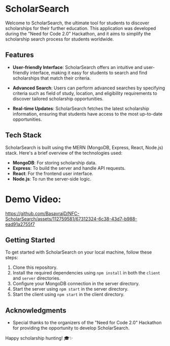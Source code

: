 # ScholarSearch


Welcome to ScholarSearch, the ultimate tool for students to discover scholarships for their further education. This application was developed during the "Need for Code 2.0" Hackathon, and it aims to simplify the scholarship search process for students worldwide.

## Features

- **User-friendly Interface**: ScholarSearch offers an intuitive and user-friendly interface, making it easy for students to search and find scholarships that match their criteria.

- **Advanced Search**: Users can perform advanced searches by specifying criteria such as field of study, location, and eligibility requirements to discover tailored scholarship opportunities.

- **Real-time Updates**: ScholarSearch fetches the latest scholarship information, ensuring that students have access to the most up-to-date opportunities.


## Tech Stack

ScholarSearch is built using the MERN (MongoDB, Express, React, Node.js) stack. Here's a brief overview of the technologies used:

- **MongoDB**: For storing scholarship data.
- **Express**: To build the server and handle API requests.
- **React**: For the frontend user interface.
- **Node.js**: To run the server-side logic.

 # Demo Video:


https://github.com/BasavrajD/NFC-ScholarSearch/assets/112759581/67312324-6c38-43d7-b988-ead91a2755f7

## Getting Started

To get started with ScholarSearch on your local machine, follow these steps:

1. Clone this repository.
2. Install the required dependencies using `npm install` in both the `client` and `server` directories.
3. Configure your MongoDB connection in the server directory.
4. Start the server using `npm start` in the server directory.
5. Start the client using `npm start` in the client directory.


## Acknowledgments

- Special thanks to the organizers of the "Need for Code 2.0" Hackathon for providing the opportunity to develop ScholarSearch.

Happy scholarship hunting! 🎓✨
